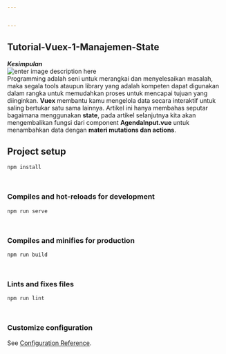 ```yaml
---


---
```


<h2 id="tutorial-vuex-1-manajemen-state">Tutorial-Vuex-1-Manajemen-State</h2>
<p><em><strong>Kesimpulan</strong></em><br>
<img src="https://vuex.vuejs.org/vuex.png" alt="enter image description here"><br>
Programming adalah seni untuk merangkai dan menyelesaikan masalah, maka segala tools ataupun library yang adalah kompeten dapat digunakan dalam rangka untuk memudahkan proses untuk mencapai tujuan yang diinginkan. <strong>Vuex</strong> membantu kamu mengelola data secara interaktif untuk saling bertukar satu sama lainnya. Artikel ini hanya membahas seputar bagaimana menggunakan <strong>state</strong>, pada artikel selanjutnya kita akan mengembalikan fungsi dari component <strong>AgendaInput.vue</strong> untuk menambahkan data dengan <strong>materi mutations dan actions</strong>.</p>
<h2 id="project-setup">Project setup</h2>
<pre><code>npm install

</code></pre>
<h3 id="compiles-and-hot-reloads-for-development"><a href="https://github.com/abdullahdickys/Tutorial-Vuex-1-Manajemen-State#compiles-and-hot-reloads-for-development"></a>Compiles and hot-reloads for development</h3>
<pre><code>npm run serve

</code></pre>
<h3 id="compiles-and-minifies-for-production"><a href="https://github.com/abdullahdickys/Tutorial-Vuex-1-Manajemen-State#compiles-and-minifies-for-production"></a>Compiles and minifies for production</h3>
<pre><code>npm run build

</code></pre>
<h3 id="lints-and-fixes-files"><a href="https://github.com/abdullahdickys/Tutorial-Vuex-1-Manajemen-State#lints-and-fixes-files"></a>Lints and fixes files</h3>
<pre><code>npm run lint

</code></pre>
<h3 id="customize-configuration"><a href="https://github.com/abdullahdickys/Tutorial-Vuex-1-Manajemen-State#customize-configuration"></a>Customize configuration</h3>
<p>See  <a href="https://cli.vuejs.org/config/">Configuration Reference</a>.</p>

